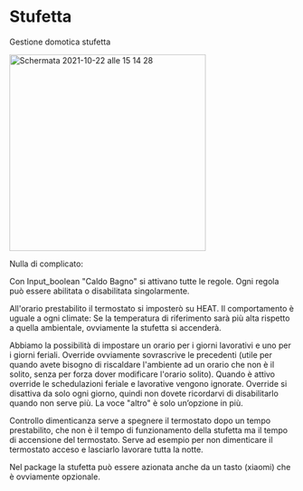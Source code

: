 # Stufetta
Gestione domotica stufetta


<img width="347" alt="Schermata 2021-10-22 alle 15 14 28" src="https://user-images.githubusercontent.com/48358142/138459765-95619290-5032-43a6-aad2-e486c385b10e.png">

Nulla di complicato:

Con Input_boolean "Caldo Bagno" si attivano tutte le regole.
Ogni regola può essere abilitata o disabilitata singolarmente.

All'orario prestabilito il termostato si imposterò su HEAT. Il comportamento è uguale a ogni climate: Se la temperatura di riferimento sarà più alta rispetto a quella ambientale, ovviamente la stufetta si accenderà.

Abbiamo la possibilità di impostare un orario per i giorni lavorativi e uno per i giorni feriali. Override ovviamente sovrascrive le precedenti (utile per quando avete bisogno di riscaldare l'ambiente ad un orario che non è il solito, senza per forza dover modificare l'orario solito). Quando è attivo override le schedulazioni feriale e lavorative vengono ignorate. Override si disattiva da solo ogni giorno, quindi non dovete ricordarvi di disabilitarlo quando non serve più. La voce "altro" è solo un’opzione in più.

Controllo dimenticanza serve a spegnere il termostato dopo un tempo prestabilito, che non è il tempo di funzionamento della stufetta ma il tempo di accensione del termostato. Serve ad esempio per non dimenticare il termostato acceso e lasciarlo lavorare tutta la notte. 

Nel package la stufetta può essere azionata anche da un tasto (xiaomi) che è ovviamente opzionale.
